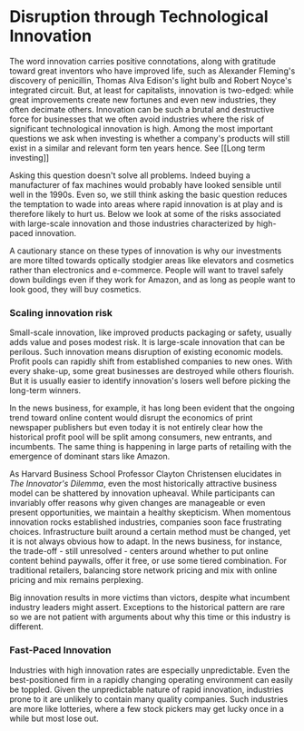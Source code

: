 # Disruption through Technological Innovation

The word innovation carries positive connotations, along with gratitude toward great inventors who have improved life, such as Alexander Fleming's discovery of penicillin, Thomas Alva Edison's light bulb and Robert Noyce's integrated circuit. But, at least for capitalists, innovation is two-edged: while great improvements create new fortunes and even new industries, they often decimate others. 
Innovation can be such a brutal and destructive force for businesses that we often avoid industries where the risk of significant technological innovation is high. Among the most important questions we ask when investing is whether a company's products will still exist in a similar and relevant form ten years hence. See [[Long term investing]]

Asking this question doesn't solve all problems. Indeed buying a manufacturer of fax machines would probably have looked sensible until well in the 1990s. Even so, we still think asking the basic question reduces the temptation to wade into areas where rapid innovation is at play and is therefore likely to hurt us. Below we look at some of the risks associated with large-scale innovation and those industries characterized by high-paced innovation.

A cautionary stance on these types of innovation is why our investments are more tilted towards optically stodgier areas like elevators and cosmetics rather than electronics and e-commerce. People will want to travel safely down buildings even if they work for Amazon, and as long as people want to look good, they will buy cosmetics. 

### Scaling innovation risk
Small-scale innovation, like improved products packaging or safety, usually adds value and poses modest risk. It is large-scale innovation that can be perilous. Such innovation means disruption of existing economic models. Profit pools can rapidly shift from established companies to new ones. With every shake-up, some great businesses are destroyed while others flourish. But it is usually easier to identify innovation's losers well before picking the long-term winners.

In the news business, for example, it has long been evident that the ongoing trend toward online content would disrupt the economics of print newspaper publishers but even today it is not entirely clear how the historical profit pool will be split among consumers, new entrants, and incumbents. The same thing is happening in large parts of retailing with the emergence of dominant stars like Amazon.

As Harvard Business School Professor Clayton Christensen elucidates in *The Innovator's Dilemma*, even the most historically attractive business model can be shattered by innovation upheaval. While participants can invariably offer reasons why given changes are manageable or even present opportunities, we maintain a healthy skepticism. When momentous innovation rocks established industries, companies soon face frustrating choices. Infrastructure built around a certain method must be changed, yet it is not always obvious how to adapt. In the news business, for instance, the trade-off  - still unresolved - centers around whether to put online content behind paywalls, offer it free, or use some tiered combination. For traditional retailers, balancing store network pricing and mix with online pricing and mix remains perplexing. 

Big innovation results in more victims than victors, despite what incumbent industry leaders might assert. Exceptions to the historical pattern are rare so we are not patient with arguments about why this time or this industry is different. 

### Fast-Paced Innovation
Industries with high innovation rates are especially unpredictable. Even the best-positioned firm in a rapidly changing operating environment can easily be toppled. Given the unpredictable nature of rapid innovation, industries prone to it are unlikely to contain many quality companies. Such industries are more like lotteries, where a few stock pickers may get lucky once in a while but most lose out.